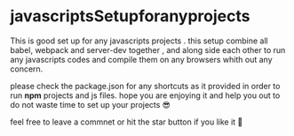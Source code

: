# javascriptsSetupforanyprojects

This is good set up for any javascripts projects . 
this setup combine all babel, webpack and server-dev together , and  along side each other to run any javascripts codes and compile them on any browsers whith out any concern. 

please check the package.json for any shortcuts as it provided in order to run  **npm** projects and js files. hope you are enjoying it and help you out to do not waste time to set up your projects 😎

feel free to leave a commnet or hit the star button if you like it 🤣
